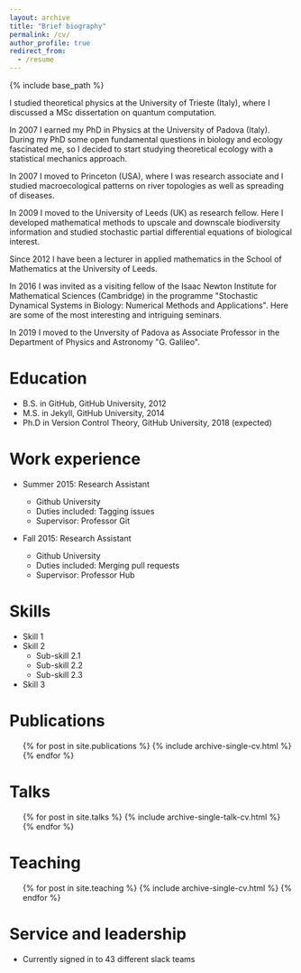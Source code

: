```yaml
---
layout: archive
title: "Brief biography"
permalink: /cv/
author_profile: true
redirect_from:
  - /resume
---
```


{% include base_path %}

I studied theoretical physics at the University of Trieste (Italy), where I discussed a MSc dissertation on quantum computation.

In 2007 I earned my PhD in Physics at the University of Padova (Italy). During my PhD some open fundamental questions in biology and ecology fascinated me, so I decided to start studying theoretical ecology with a statistical mechanics approach.

In 2007 I moved to Princeton (USA), where I was research associate and I studied macroecological patterns on river topologies as well as spreading of diseases.

In 2009 I moved to the University of Leeds (UK) as research fellow. Here I developed mathematical methods to upscale and downscale biodiversity information and studied stochastic partial differential equations of biological interest.

Since 2012 I have been a lecturer in applied mathematics in the School of Mathematics at the University of Leeds.

In 2016 I was invited as a visiting fellow of the Isaac Newton Institute for Mathematical Sciences (Cambridge) in the programme "Stochastic Dynamical Systems in Biology: Numerical Methods and Applications". Here are some of the most interesting and intriguing seminars.

In 2019 I moved to the Unversity of Padova as Associate Professor in the Department of Physics and Astronomy "G. Galileo".

Education
======
* B.S. in GitHub, GitHub University, 2012
* M.S. in Jekyll, GitHub University, 2014
* Ph.D in Version Control Theory, GitHub University, 2018 (expected)

Work experience
======
* Summer 2015: Research Assistant
  * Github University
  * Duties included: Tagging issues
  * Supervisor: Professor Git

* Fall 2015: Research Assistant
  * Github University
  * Duties included: Merging pull requests
  * Supervisor: Professor Hub
  
Skills
======
* Skill 1
* Skill 2
  * Sub-skill 2.1
  * Sub-skill 2.2
  * Sub-skill 2.3
* Skill 3

Publications
======
  <ul>{% for post in site.publications %}
    {% include archive-single-cv.html %}
  {% endfor %}</ul>
  
Talks
======
  <ul>{% for post in site.talks %}
    {% include archive-single-talk-cv.html %}
  {% endfor %}</ul>
  
Teaching
======
  <ul>{% for post in site.teaching %}
    {% include archive-single-cv.html %}
  {% endfor %}</ul>
  
Service and leadership
======
* Currently signed in to 43 different slack teams

